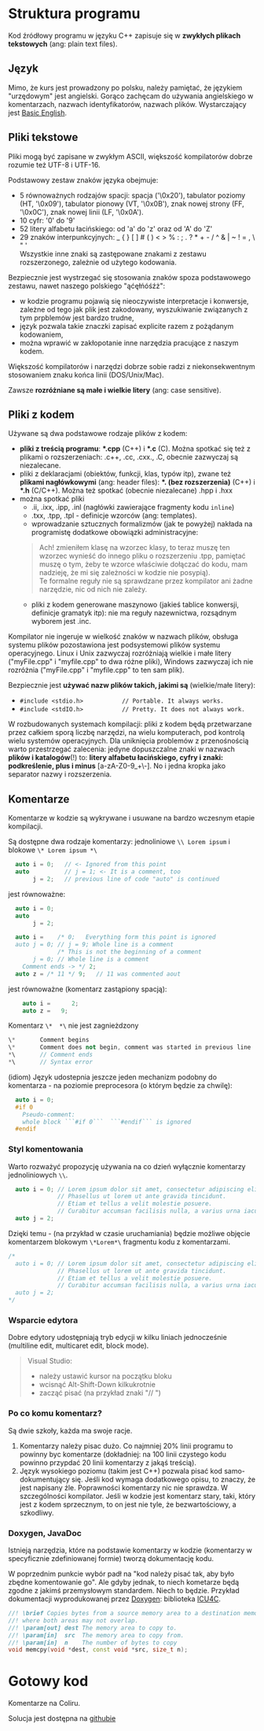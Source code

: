 # Struktura programu

Kod źródłowy programu w języku C++ zapisuje się w **zwykłych plikach tekstowych** (ang: plain text files).

## Język

Mimo, że kurs jest prowadzony po polsku, należy pamiętać, że językiem "urzędowym" jest angielski. Gorąco zachęcam do używania angielskiego w komentarzach, nazwach identyfikatorów, nazwach plików. Wystarczający jest [Basic English](http://www2.educ.fukushima-u.ac.jp/~ryota/word-list.html).

## Pliki tekstowe

Pliki mogą być zapisane w zwykłym ASCII, większość kompilatorów dobrze rozumie też UTF-8 i UTF-16.

Podstawowy zestaw znaków języka obejmuje:
* 5 równoważnych rodzajów spacji: spacja ('\0x20'), tabulator poziomy (HT, '\0x09'), tabulator pionowy (VT, '\0x0B'), znak nowej strony (FF, '\0x0C'), znak nowej linii (LF, '\0x0A').
* 10 cyfr: '0' do '9'
* 52 litery alfabetu łacińskiego: od 'a' do 'z' oraz od 'A' do 'Z'
* 29 znaków interpunkcyjnych: _ { } [ ] # ( ) < > % : ; . ? * + - / ^ & | ~ ! = , \ " '  
Wszystkie inne znaki są zastępowane znakami z zestawu rozszerzonego, zależnie od użytego kodowania.

Bezpiecznie jest wystrzegać się stosowania znaków spoza podstawowego zestawu, nawet naszego polskiego "ąćęłńóśźż":
- w kodzie programu pojawią się nieoczywiste interpretacje i konwersje, zależne od tego jak plik jest zakodowany, wyszukiwanie związanych z tym prpblemów jest bardzo trudne,
- język pozwala takie znaczki zapisać explicite razem z pożądanym kodowaniem,
- można wprawić w zakłopotanie inne narzędzia pracujące z naszym kodem.

Większość kompilatorów i narzędzi dobrze sobie radzi z niekonsekwentnym stosowaniem znaku końca linii (DOS/Unix/Mac).

Zawsze **rozróżniane są małe i wielkie litery** (ang: case sensitive).

## Pliki z kodem

Używane są dwa podstawowe rodzaje plików z kodem:

* **pliki z treścią programu**: **\*.cpp** (C++) i **\*.c** (C). Można spotkać się też z plikami o rozszerzeniach: .c++, .cc, .cxx., .C, obecnie zazwyczaj są niezalecane.
* pliki z deklaracjami (obiektów, funkcji, klas, typów itp), zwane  też **plikami nagłówkowymi** (ang: header files): **\*. (bez rozszerzenia)** (C++) i **\*.h** (C/C++). Można też spotkać (obecnie niezalecane) .hpp i .hxx
* można spotkać pliki 
  * .ii, .ixx, .ipp, .inl (nagłówki zawierające fragmenty kodu ```inline```)
  * .txx, .tpp, .tpl - definicje wzorców (ang: templates).
  * wprowadzanie sztucznych formalizmów (jak te powyżej) nakłada na programistę dodatkowe obowiązki administracyjne:
  > Ach! zmieniłem klasę na wzorzec klasy, to teraz muszę ten wzorzec wynieść do innego pliku o rozszerzeniu .tpp, pamiętać muszę o tym, żeby te wzorce właściwie dołączać do kodu, mam nadzieję, że mi się zależności w kodzie nie posypią).  
Te formalne reguły nie są sprawdzane przez kompilator ani żadne narzędzie, nic od nich nie zależy.
  * pliki z kodem generowane maszynowo (jakieś tablice konwersji, definicje gramatyk itp): nie ma reguły nazewnictwa, rozsądnym wyborem jest .inc.

Kompilator nie ingeruje w wielkość znaków w nazwach plików, obsługa systemu plików pozostawiona jest podsystemowi plików systemu operacyjnego. Linux i Unix zazwyczaj rozróżniają wielkie i małe litery ("myFile.cpp" i "myfile.cpp" to dwa różne pliki), Windows zazwyczaj ich nie rozróżnia ("myFile.cpp" i "myfile.cpp" to ten sam plik).

Bezpiecznie jest **używać nazw plików takich, jakimi są** (wielkie/małe litery):

* ```#include <stdio.h>           // Portable. It always works.```
* ```#include <stdIO.h>           // Pretty. It does not always work.```

W rozbudowanych systemach kompilacji: pliki z kodem będą przetwarzane przez całkiem sporą liczbę narzędzi, na wielu komputerach, pod kontrolą wielu systemów operacyjnych. Dla uniknięcia problemów z przenośnością warto przestrzegać zalecenia: jedyne dopuszczalne znaki w nazwach **plików i katalogów**(!) to: **litery alfabetu łacińskiego, cyfry i znaki: podkreślenie, plus i minus** \[a-zA-Z0-9\_+\\-]. No i jedna kropka jako separator nazwy i rozszerzenia.

## Komentarze

Komentarze w kodzie są wykrywane i usuwane na bardzo wczesnym etapie kompilacji.

Są dostępne dwa rodzaje komentarzy: jednoliniowe ```\\ Lorem ipsum``` i blokowe ```\* Lorem ipsum *\```

```C++
  auto i = 0;   // <- Ignored from this point
  auto          // j = 1; <- It is a comment, too
       j = 2;   // previous line of code "auto" is continued
```
jest równoważne:
```C++
  auto i = 0;
  auto
       j = 2;
```

```C++
  auto i =    /* 0;   Everything form this point is ignored
  auto j = 0; // j = 9; Whole line is a comment
              /* This is not the beginning of a comment
       j = 0; // Whole line is a comment
    Comment ends -> */ 2;
  auto z = /* 11 */ 9;   // 11 was commented aout
```
jest równoważne (komentarz zastąpiony spacją):
```C++
    auto i =      2;
    auto z =   9;
```

Komentarz ```\*  *\``` nie jest zagnieżdzony
```C++
\*       Comment begins
\*       Comment does not begin, comment was started in previous line
*\       // Comment ends
*\       // Syntax error
```

(idiom) Język udostepnia jeszcze jeden mechanizm podobny do komentarza - na poziomie preprocesora (o którym będzie za chwilę):
```C++
  auto i = 0;
  #if 0
    Pseudo-comment:
    whole block ```#if 0```  ```#endif``` is ignored
  #endif
```

### Styl komentowania

Warto rozważyć propozycję używania na co dzień wyłącznie komentarzy jednoliniowych ```\\```.
```C++
  auto i = 0; // Lorem ipsum dolor sit amet, consectetur adipiscing elit.
              // Phasellus ut lorem ut ante gravida tincidunt.
              // Etiam et tellus a velit molestie posuere.
              // Curabitur accumsan facilisis nulla, a varius urna iaculis et.
  auto j = 2;
```
Dzięki temu - (na przykład w czasie uruchamiania) będzie możliwe objęcie komentarzem blokowym ```\*Lorem*\``` fragmentu kodu z komentarzami.
```C++
/*
  auto i = 0; // Lorem ipsum dolor sit amet, consectetur adipiscing elit.
              // Phasellus ut lorem ut ante gravida tincidunt.
              // Etiam et tellus a velit molestie posuere.
              // Curabitur accumsan facilisis nulla, a varius urna iaculis et.
  auto j = 2;
*/
```

### Wsparcie edytora

Dobre edytory udostępniają tryb edycji w kilku liniach jednocześnie (multiline edit, multicaret edit, block mode).
> Visual Studio:
> - należy ustawić kursor na początku bloku
> - wcisnąć Alt-Shift-Down kilkukrotnie
> - zacząć pisać (na przykład znaki "// ")

### Po co komu komentarz?

Są dwie szkoły, każda ma swoje racje.

1. Komentarzy należy pisac dużo. Co najmniej 20% linii programu to powinny byc komentarze (dokładniej: na 100 linii czystego kodu powinno przypdać 20 linii komentarzy z jakąś treścią).
2. Język wysokiego poziomu (takim jest C++) pozwala pisać kod samo-dokumentujący się. Jeśli kod wymaga dodatkowego opisu, to znaczy, że jest napisany źle. Poprawności komentarzy nic nie sprawdza. W szczególności kompilator. Jeśli w kodzie jest komentarz stary, taki, który jest z kodem sprzecznym, to on jest nie tyle, że bezwartościowy, a szkodliwy. 

### Doxygen, JavaDoc

Istnieją narzędzia, które na podstawie komentarzy w kodzie (komentarzy w specyficznie zdefiniowanej formie) tworzą dokumentację kodu.

W poprzednim punkcie wybór padł na "kod należy pisać tak, aby było zbędne komentowanie go". Ale gdyby jednak, to niech kometarze będą zgodne z jakimś przemysłowym standardem. Niech to będzie. Przykład dokumentacji wyprodukowanej przez [Doxygen](http://www.stack.nl/~dimitri/doxygen/manual/commands.html): biblioteka [ICU4C](https://ssl.icu-project.org/apiref/icu4c/).

```C++
//! \brief Copies bytes from a source memory area to a destination memory area, 
//! where both areas may not overlap.
//! \param[out] dest The memory area to copy to.
//! \param[in]  src  The memory area to copy from.
//! \param[in]  n    The number of bytes to copy
void memcpy(void *dest, const void *src, size_t n);
```


# Gotowy kod

Komentarze na Coliru.

Solucja jest dostępna na [githubie](https://github.com/jbanaszczyk/CppTraining)
